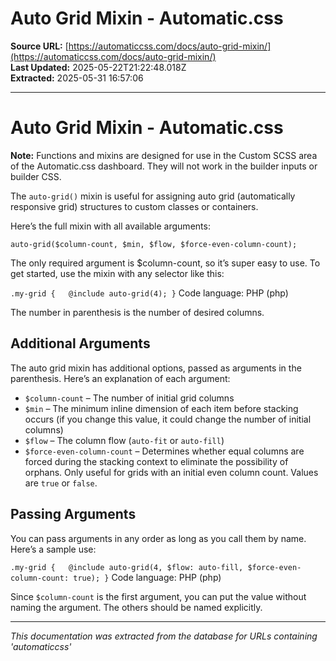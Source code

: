 # Auto Grid Mixin - Automatic.css

**Source URL:** [https://automaticcss.com/docs/auto-grid-mixin/](https://automaticcss.com/docs/auto-grid-mixin/)  
**Last Updated:** 2025-05-22T21:22:48.018Z  
**Extracted:** 2025-05-31 16:57:06

---

# Auto Grid Mixin - Automatic.css

**Note:** Functions and mixins are designed for use in the Custom SCSS area of the Automatic.css dashboard. They will not work in the builder inputs or builder CSS.

The `auto-grid()` mixin is useful for assigning auto grid (automatically responsive grid) structures to custom classes or containers.

Here’s the full mixin with all available arguments:

`auto-grid($column-count, $min, $flow, $force-even-column-count);`

The only required argument is $column-count, so it’s super easy to use. To get started, use the mixin with any selector like this:

`.my-grid {   @include auto-grid(4); }`
Code language: PHP (php)

The number in parenthesis is the number of desired columns.

## Additional Arguments

The auto grid mixin has additional options, passed as arguments in the parenthesis. Here’s an explanation of each argument:

*   `$column-count` – The number of initial grid columns
*   `$min` – The minimum inline dimension of each item before stacking occurs (if you change this value, it could change the number of initial columns)
*   `$flow` – The column flow (`auto-fit` or `auto-fill`)
*   `$force-even-column-count` – Determines whether equal columns are forced during the stacking context to eliminate the possibility of orphans. Only useful for grids with an initial even column count. Values are `true` or `false`.

## Passing Arguments

You can pass arguments in any order as long as you call them by name. Here’s a sample use:

`.my-grid {   @include auto-grid(4, $flow: auto-fill, $force-even-column-count: true); }`
Code language: PHP (php)

Since `$column-count` is the first argument, you can put the value without naming the argument. The others should be named explicitly.

---

*This documentation was extracted from the database for URLs containing 'automaticcss'*
